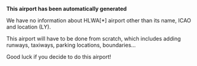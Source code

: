 **This airport has been automatically generated**

We have no information about HLWA[*] airport other than its name, ICAO and location (LY).

This airport will have to be done from scratch, which includes adding runways, taxiways, parking locations, boundaries...

Good luck if you decide to do this airport!